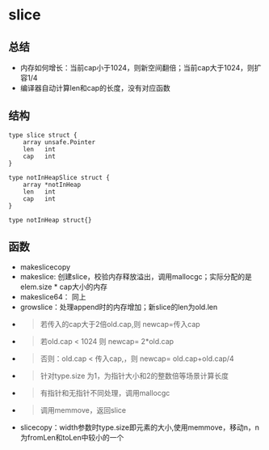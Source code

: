 # slice

## 总结
- 内存如何增长：当前cap小于1024，则新空间翻倍；当前cap大于1024，则扩容1/4
- 编译器自动计算len和cap的长度，没有对应函数

## 结构
```
type slice struct {
	array unsafe.Pointer
	len   int
	cap   int
}

type notInHeapSlice struct {
	array *notInHeap
	len   int
	cap   int
}

type notInHeap struct{}
```

## 函数
- makeslicecopy
- makeslice: 创建slice，校验内存释放溢出，调用mallocgc；实际分配的是elem.size * cap大小的内存
- makeslice64： 同上
- growslice：处理append时的内存增加；新slice的len为old.len
- > 若传入的cap大于2倍old.cap,则     newcap=传入cap
- > 若old.cap < 1024 则              newcap= 2*old.cap
- > 否则：old.cap < 传入cap,，则     newcap= old.cap+old.cap/4
- > 针对type.size 为1，为指针大小和2的整数倍等场景计算长度
- > 有指针和无指针不同处理，调用mallocgc
- > 调用memmove，返回slice
- slicecopy：width参数时type.size即元素的大小,使用memmove，移动n，n为fromLen和toLen中较小的一个
